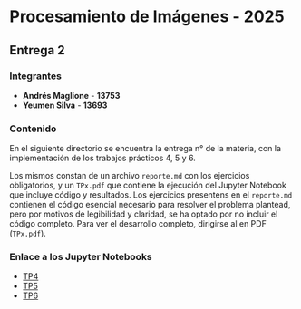 # Procesamiento de Imágenes - 2025
## Entrega 2

### Integrantes
- **Andrés Maglione** - **13753**
- **Yeumen Silva** - **13693**

### Contenido
En el siguiente directorio se encuentra la entrega n° de la materia, con la implementación de los trabajos prácticos 4, 5 y 6.

Los mismos constan de un archivo `reporte.md` con los ejercicios obligatorios, y un `TPx.pdf` que contiene la ejecución del Jupyter Notebook que incluye código y resultados. Los ejercicios presentens en el `reporte.md` contienen el código esencial necesario para resolver el problema plantead, pero por motivos de legibilidad y claridad, se ha optado por no incluir el código completo. Para ver el desarrollo completo, dirigirse al en PDF (`TPx.pdf`).

### Enlace a los Jupyter Notebooks
- [TP4](https://github.com/Yeu07/Image-Processing/blob/main/TP4/TP4.ipynb)
- [TP5](https://github.com/Yeu07/Image-Processing/blob/main/TP5/TP5.ipynb)
- [TP6](https://github.com/Yeu07/Image-Processing/blob/main/TP6/TP6.ipynb)
